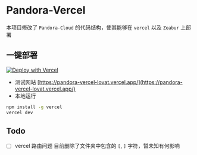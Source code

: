 # Pandora-Vercel
本项目修改了 `Pandora-Cloud` 的代码结构，使其能够在 `vercel` 以及 `Zeabur` 上部署  

## 一键部署
[![Deploy with Vercel](https://vercel.com/button)](https://vercel.com/new/clone?repository-url=https%3A%2F%2Fgithub.com%2Fchrysoljq%2Fpandora-vercel&project-name=pandora-vercel&framework=other)
+ 测试网站 [https://pandora-vercel-lovat.vercel.app/](https://pandora-vercel-lovat.vercel.app/)
+ 本地运行
```bash
npm install -g vercel
vercel dev
```
## Todo
- [ ] vercel 路由问题
  目前删除了文件夹中包含的 `[`, `]` 字符，暂未知有何影响